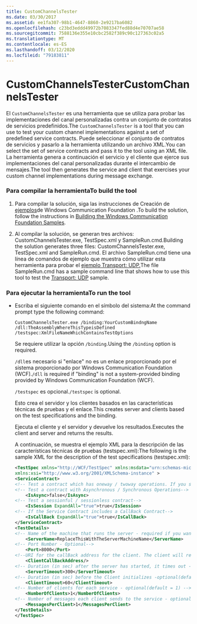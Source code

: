 ```yaml
---
title: CustomChannelsTester
ms.date: 03/30/2017
ms.assetid: ee1fa307-98b1-4647-8860-2e9217ba6082
ms.openlocfilehash: c23bd3eddd49972b7083347fed88d4e70707ae58
ms.sourcegitcommit: 7588136e355e10cbc2582f389c90c127363c02a5
ms.translationtype: MT
ms.contentlocale: es-ES
ms.lasthandoff: 03/12/2020
ms.locfileid: "79183811"
---
```

# <a name="customchannelstester"></a><span data-ttu-id="f2ef6-102">CustomChannelsTester</span><span class="sxs-lookup"><span data-stu-id="f2ef6-102">CustomChannelsTester</span></span>
<span data-ttu-id="f2ef6-103">El `CustomChannelsTester` es una herramienta que se utiliza para probar las implementaciones del canal personalizadas contra un conjunto de contratos de servicios predefinidos.</span><span class="sxs-lookup"><span data-stu-id="f2ef6-103">The `CustomChannelsTester` is a tool that you can use to test your custom channel implementations against a set of predefined service contracts.</span></span> <span data-ttu-id="f2ef6-104">Puede seleccionar el conjunto de contratos de servicios y pasarlo a la herramienta utilizando un archivo XML.</span><span class="sxs-lookup"><span data-stu-id="f2ef6-104">You can select the set of service contracts and pass it to the tool using an XML file.</span></span> <span data-ttu-id="f2ef6-105">La herramienta genera a continuación el servicio y el cliente que ejerce sus implementaciones del canal personalizadas durante el intercambio de mensajes.</span><span class="sxs-lookup"><span data-stu-id="f2ef6-105">The tool then generates the service and client that exercises your custom channel implementations during message exchange.</span></span>  
  
### <a name="to-build-the-tool"></a><span data-ttu-id="f2ef6-106">Para compilar la herramienta</span><span class="sxs-lookup"><span data-stu-id="f2ef6-106">To build the tool</span></span>  
  
1. <span data-ttu-id="f2ef6-107">Para compilar la solución, siga las instrucciones de Creación de [ejemplos](../../../../docs/framework/wcf/samples/building-the-samples.md)de Windows Communication Foundation .</span><span class="sxs-lookup"><span data-stu-id="f2ef6-107">To build the solution, follow the instructions in [Building the Windows Communication Foundation Samples](../../../../docs/framework/wcf/samples/building-the-samples.md).</span></span>  
  
2. <span data-ttu-id="f2ef6-108">Al compilar la solución, se generan tres archivos: CustomChannelsTester.exe, TestSpec.xml y SampleRun.cmd.</span><span class="sxs-lookup"><span data-stu-id="f2ef6-108">Building the solution generates three files: CustomChannelsTester.exe, TestSpec.xml and SampleRun.cmd.</span></span> <span data-ttu-id="f2ef6-109">El archivo SampleRun.cmd tiene una línea de comandos de ejemplo que muestra cómo utilizar esta herramienta para probar el [ejemplo Transport: UDP.](../../../../docs/framework/wcf/samples/transport-udp.md)</span><span class="sxs-lookup"><span data-stu-id="f2ef6-109">The file SampleRun.cmd has a sample command line that shows how to use this tool to test the [Transport: UDP](../../../../docs/framework/wcf/samples/transport-udp.md) sample.</span></span>  
  
### <a name="to-run-the-tool"></a><span data-ttu-id="f2ef6-110">Para ejecutar la herramienta</span><span class="sxs-lookup"><span data-stu-id="f2ef6-110">To run the tool</span></span>  
  
- <span data-ttu-id="f2ef6-111">Escriba el siguiente comando en el símbolo del sistema:</span><span class="sxs-lookup"><span data-stu-id="f2ef6-111">At the command prompt type the following command:</span></span>  
  
    ```console  
    CustomChannelsTester.exe /binding:YourCustomBindngName /dll:TheAssemblyWhereThisTypeisDefined /testspec:XmlFileNameWhichContainsTestOptions  
    ```  
  
     <span data-ttu-id="f2ef6-112">Se requiere utilizar la opción `/binding`.</span><span class="sxs-lookup"><span data-stu-id="f2ef6-112">Using the `/binding` option is required.</span></span>  
  
     <span data-ttu-id="f2ef6-113">`/dll`es necesario si "enlace" no es un enlace proporcionado por el sistema proporcionado por Windows Communication Foundation (WCF).</span><span class="sxs-lookup"><span data-stu-id="f2ef6-113">`/dll` is required if "binding" is not a system-provided binding provided by Windows Communication Foundation (WCF).</span></span>  
  
     <span data-ttu-id="f2ef6-114">`/testspec` es opcional.</span><span class="sxs-lookup"><span data-stu-id="f2ef6-114">`/testspec` is optional.</span></span>  
  
     <span data-ttu-id="f2ef6-115">Esto crea el servidor y los clientes basados en las características técnicas de pruebas y el enlace.</span><span class="sxs-lookup"><span data-stu-id="f2ef6-115">This creates server and clients based on the test specifications and the binding.</span></span>  
  
     <span data-ttu-id="f2ef6-116">Ejecuta el cliente y el servidor y devuelve los resultados.</span><span class="sxs-lookup"><span data-stu-id="f2ef6-116">Executes the client and server and returns the results.</span></span>  
  
     <span data-ttu-id="f2ef6-117">A continuación, se muestra el ejemplo XML para la descripción de las características técnicas de pruebas (testspec.xml):</span><span class="sxs-lookup"><span data-stu-id="f2ef6-117">The following is the sample XML for the description of the test specifications (testspec.xml):</span></span>  
  
    ```xml  
    <TestSpec xmlns="http://WCF/TestSpec" xmlns:msdata="urn:schemas-microsoft-com:xml-msdata"
    xmlns:xsi="http://www.w3.org/2001/XMLSchema-instance" >  
    <ServiceContract>  
    <!-- Test a contract which has oneway / twoway operations. If you set ExpandAll = true, both types of contracts are tested -->    <IsOneWay ExpandAll="true">true</IsOneWay>  
    <!-- Test a contract with Asynchronous / Synchronous Operations-->  
        <IsAsync>false</IsAsync>
    <!-- Test a sessionful / sessionless contract-->
        <IsSession ExpandAll="true">true</IsSession>  
    <!-- If the Service Contract includes a CallBack Contract-->
        <IsCallBack ExpandAll="true">true</IsCallBack>  
    </ServiceContract>  
    <TestDetails>  
    <!-- Name of the machine that runs the server - required if you want to run the test crossmachine-->  
        <ServerName>ReplaceThisWithTheServerMachineName</ServerName>  
    <!-- Port Number - Optional-->  
        <Port>8000</Port>  
    <!--URI for the callBack address for the client. The client will receive the messages from the server on this address in case of a CallBack Contract-->  
        <ClientCallBackAddress/>
    <!-- Duration (in sec) after the server has started, it times out - optional(default = 300sec) -->  
        <ServerTimeout>300</ServerTimeout>  
    <!-- Duration (in sec) before the Client initializes -optional(default = 60sec) -->  
        <ClientTimeout>60</ClientTimeout>  
    <!-- Number of clients for each service - optional(default = 1) -->  
        <NumberOfClients>1</NumberOfClients>  
    <!-- Number of messages each client sends to the service - optional(default = 1) -->  
        <MessagesPerClient>1</MessagesPerClient>  
    </TestDetails>  
    </TestSpec>  
    ```  
